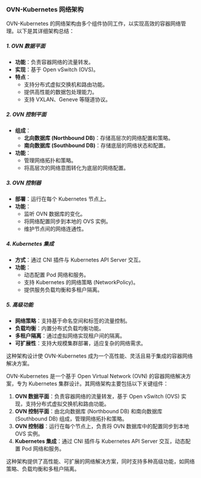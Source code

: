 ### OVN-Kubernetes 网络架构

OVN-Kubernetes 的网络架构由多个组件协同工作，以实现高效的容器网络管理。以下是其详细架构总结：

##### 1. OVN 数据平面
- **功能**：负责容器网络的流量转发。
- **实现**：基于 Open vSwitch (OVS)。
- **特点**：
    - 支持分布式虚拟交换机和路由功能。
    - 提供高性能的数据包处理能力。
    - 支持 VXLAN、Geneve 等隧道协议。

##### 2. OVN 控制平面
- **组成**：
    - **北向数据库 (Northbound DB)**：存储高层次的网络配置和策略。
    - **南向数据库 (Southbound DB)**：存储底层的网络状态和配置。
- **功能**：
    - 管理网络拓扑和策略。
    - 将高层次的网络意图转化为底层的网络配置。

##### 3. OVN 控制器
- **部署**：运行在每个 Kubernetes 节点上。
- **功能**：
    - 监听 OVN 数据库的变化。
    - 将网络配置同步到本地的 OVS 实例。
    - 维护节点间的网络连通性。

##### 4. Kubernetes 集成
- **方式**：通过 CNI 插件与 Kubernetes API Server 交互。
- **功能**：
    - 动态配置 Pod 网络和服务。
    - 支持 Kubernetes 的网络策略 (NetworkPolicy)。
    - 提供服务负载均衡和多租户隔离。

##### 5. 高级功能
- **网络策略**：支持基于命名空间和标签的流量控制。
- **负载均衡**：内置分布式负载均衡功能。
- **多租户隔离**：通过虚拟网络实现租户间的隔离。
- **可扩展性**：支持大规模集群部署，适应复杂的网络需求。

这种架构设计使 OVN-Kubernetes 成为一个高性能、灵活且易于集成的容器网络解决方案。

OVN-Kubernetes 是一个基于 Open Virtual Network (OVN) 的容器网络解决方案，专为 Kubernetes 集群设计。其网络架构主要包括以下关键组件：

1. **OVN 数据平面**：负责容器网络的流量转发，基于 Open vSwitch (OVS) 实现，支持分布式虚拟交换机和路由功能。
2. **OVN 控制平面**：由北向数据库 (Northbound DB) 和南向数据库 (Southbound DB) 组成，管理网络拓扑和策略。
3. **OVN 控制器**：运行在每个节点上，负责将 OVN 数据库中的配置同步到本地 OVS 实例。
4. **Kubernetes 集成**：通过 CNI 插件与 Kubernetes API Server 交互，动态配置 Pod 网络和服务。

这种架构提供了高性能、可扩展的网络解决方案，同时支持多种高级功能，如网络策略、负载均衡和多租户隔离。

